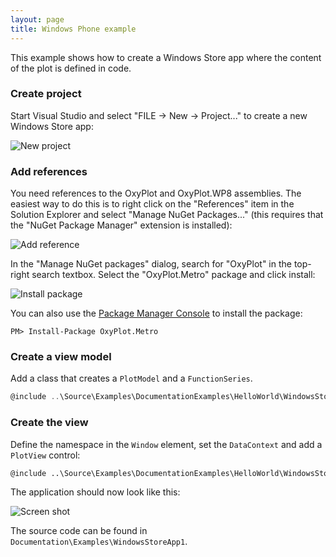```yaml
---
layout: page
title: Windows Phone example
---
```


This example shows how to create a Windows Store app where the content of the plot is defined in code.

### Create project
Start Visual Studio and select "FILE -> New -> Project..." to create a new Windows Store app:

![New project](/public/images/documentation/windows-phone-new-project.png)

### Add references

You need references to the OxyPlot and OxyPlot.WP8 assemblies. The easiest way to do this is to right click on the "References" item in the Solution Explorer and select "Manage NuGet Packages..." (this requires that the "NuGet Package Manager" extension is installed):

![Add reference](/public/images/documentation/windows-phone-add-reference.png)

In the "Manage NuGet packages" dialog, search for "OxyPlot" in the top-right search textbox. 
Select the "OxyPlot.Metro" package and click install:

![Install package](/public/images/documentation/windows-phone-install-package.png)

You can also use the [Package Manager Console](http://docs.nuget.org/docs/start-here/using-the-package-manager-console) to install the package:

```
PM> Install-Package OxyPlot.Metro
```

### Create a view model

Add a class that creates a `PlotModel` and a `FunctionSeries`.

``` csharp
@include ..\Source\Examples\DocumentationExamples\HelloWorld\WindowsStoreApp1\MainViewModel.cs
```

### Create the view

Define the namespace in the `Window` element, set the `DataContext` and add a `PlotView` control:

``` xml
@include ..\Source\Examples\DocumentationExamples\HelloWorld\WindowsStoreApp1\MainPage.xaml
```

The application should now look like this:

![Screen shot](/public/images/documentation/windows-phone-example1.png)

The source code can be found in `Documentation\Examples\WindowsStoreApp1`.
